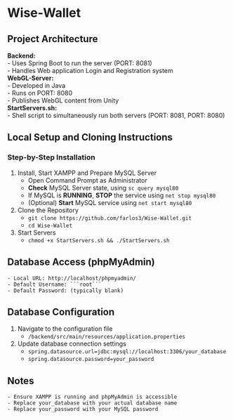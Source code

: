 # Wise-Wallet

## Project Architecture
**Backend:** <br>
    - Uses Spring Boot to run the server (PORT: 8081) <br>
    - Handles Web application Login and Registration system <br>
**WebGL-Server:**  <br>
    - Developed in Java <br>
    - Runs on PORT: 8080 <br> 
    - Publishes WebGL content from Unity <br>
**StartServers.sh:** <br>
    - Shell script to simultaneously run both servers (PORT: 8081, PORT: 8080) <br>

## Local Setup and Cloning Instructions
### Step-by-Step Installation
1. Install, Start XAMPP and Prepare MySQL Server 
    - Open Command Prompt as Administrator 
    - **Check** MySQL Server state, using ```sc query mysql80``` 
    - If MySQL is **RUNNING**, **STOP** the service using ```net stop mysql80``` 
    - (Optional) **Start** MySQL service using ```net start mysql80``` 
2. Clone the Repository <br>
    - ```git clone https://github.com/farlos3/Wise-Wallet.git``` 
    - ```cd Wise-Wallet``` 
3. Start Servers <br>
    - ```chmod +x StartServers.sh && ./StartServers.sh``` 

## Database Access (phpMyAdmin)
    - Local URL: http://localhost/phpmyadmin/
    - Default Username: ```root```
    - Default Password: (typically blank)

## Database Configuration
1. Navigate to the configuration file <br>
    - ```/backend/src/main/resources/application.properties```
2. Update database connection settings <br>
    - ```spring.datasource.url=jdbc:mysql://localhost:3306/your_database``` 
    - ```spring.datasource.password=your_password``` 
## Notes
    - Ensure XAMPP is running and phpMyAdmin is accessible 
    - Replace your_database with your actual database name
    - Replace your_password with your MySQL password
